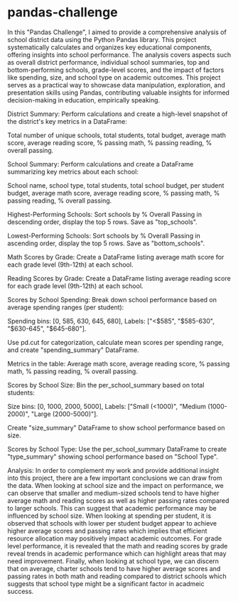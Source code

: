 # pandas-challenge
In this "Pandas Challenge", I aimed to provide a comprehensive analysis of school district data using the Python Pandas library. This project systematically calculates and organizes key educational components, offering insights into school performance. The analysis covers aspects such as overall district performance, individual school summaries, top and bottom-performing schools, grade-level scores, and the impact of factors like spending, size, and school type on academic outcomes. This project serves as a practical way to showcase data manipulation, exploration, and presentation skills using Pandas, contributing valuable insights for informed decision-making in education, empirically speaking.

District Summary:
Perform calculations and create a high-level snapshot of the district's key metrics in a DataFrame:

Total number of unique schools, total students, total budget, average math score, average reading score, % passing math, % passing reading, % overall passing.

School Summary:
Perform calculations and create a DataFrame summarizing key metrics about each school:

School name, school type, total students, total school budget, per student budget, average math score, average reading score, % passing math, % passing reading, % overall passing.

Highest-Performing Schools:
Sort schools by % Overall Passing in descending order, display the top 5 rows. Save as "top_schools".

Lowest-Performing Schools:
Sort schools by % Overall Passing in ascending order, display the top 5 rows. Save as "bottom_schools".

Math Scores by Grade:
Create a DataFrame listing average math score for each grade level (9th-12th) at each school.

Reading Scores by Grade:
Create a DataFrame listing average reading score for each grade level (9th-12th) at each school.

Scores by School Spending:
Break down school performance based on average spending ranges (per student):

Spending bins: [0, 585, 630, 645, 680], Labels: ["<$585", "$585-630", "$630-645", "$645-680"].

Use pd.cut for categorization, calculate mean scores per spending range, and create "spending_summary" DataFrame.

Metrics in the table: Average math score, average reading score, % passing math, % passing reading, % overall passing.

Scores by School Size:
Bin the per_school_summary based on total students:

Size bins: [0, 1000, 2000, 5000], Labels: ["Small (<1000)", "Medium (1000-2000)", "Large (2000-5000)"].

Create "size_summary" DataFrame to show school performance based on size.

Scores by School Type:
Use the per_school_summary DataFrame to create "type_summary" showing school performance based on "School Type".

Analysis: 
In order to complement my work and provide additional insight into this project, there are a few important conclusions we can draw from the data. When looking at school size and the impact on performance, 
we can observe that smaller and medium-sized schools tend to have higher average math and reading scores as well as higher passing rates compared to larger schools. This can suggest that academic performance
may be influenced by school size. When looking at spending per student, it is observed that schools with lower per student budget appear to achieve higher average scores and passing rates which implies that efficient resource allocation may positively impact academic outcomes. For grade level performance, it is revealed that the math and reading scores by grade reveal trends in academic performance which can highlight areas that may need improvement. Finally, when looking at school type, we can discern that on average, charter schools tend to have higher average scores and passing rates in both math and reading compared to district schools which suggests that school type might be a significant factor in acadmeic success.
